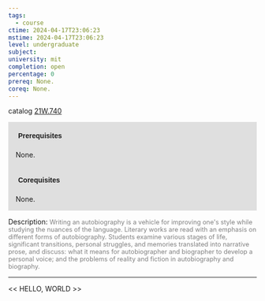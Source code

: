 ```yaml
---
tags:
  - course
ctime: 2024-04-17T23:06:23
mstime: 2024-04-17T23:06:23
level: undergraduate
subject: 
university: mit
completion: open
percentage: 0
prereq: None.
coreq: None.
---
```


catalog [21W.740](http://student.mit.edu/catalog/m21Wa.html#21W.740)

<span style="display: block; padding: 15px; background-color: rgb(100, 100, 100, 0.2);"><font id="m_prereq2673_0" style="display: block; font-family: Arial, sans-serif; font-weight: bold; padding: 5px">Prerequisites</font><br><span id="prereq2673_0">None.</span></span>
<span style="display: block; padding: 15px; background-color: rgb(100, 100, 100, 0.2);"><font id="m_coreq2673_0" style="display: block; font-family: Arial, sans-serif; font-weight: bold; padding: 5px">Corequisites</font><br><span id="coreq2673_0">None.</span></span>

<font style="">Description:</font>
<font style="color: grey; font-size: 0.8rem;">Writing an autobiography is a vehicle for improving one's style while studying the nuances of the language. Literary works are read with an emphasis on different forms of autobiography. Students examine various stages of life, significant transitions, personal struggles, and memories translated into narrative prose, and discuss: what it means for autobiographer and biographer to develop a personal voice; and the problems of reality and fiction in autobiography and biography.</font>



---

<< HELLO, WORLD >>
